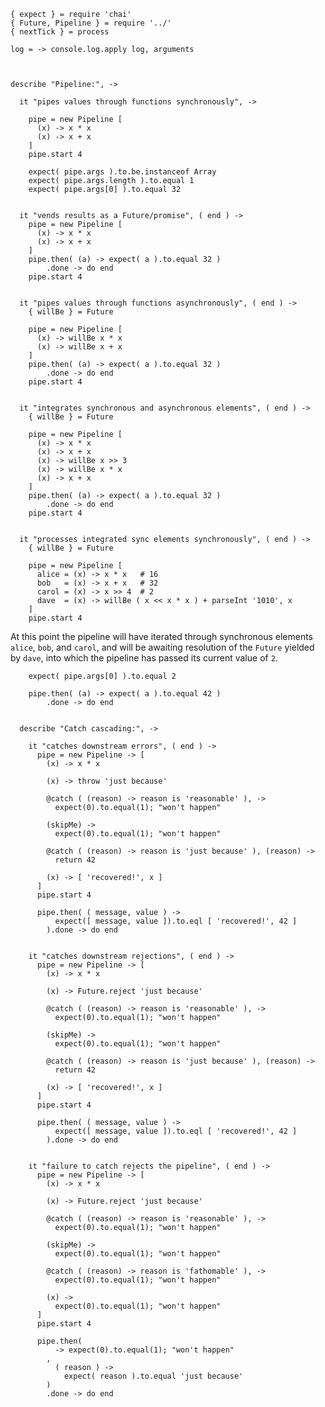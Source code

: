     { expect } = require 'chai'
    { Future, Pipeline } = require '../'
    { nextTick } = process

    log = -> console.log.apply log, arguments



    describe "Pipeline:", ->

      it "pipes values through functions synchronously", ->

        pipe = new Pipeline [
          (x) -> x * x
          (x) -> x + x
        ]
        pipe.start 4

        expect( pipe.args ).to.be.instanceof Array
        expect( pipe.args.length ).to.equal 1
        expect( pipe.args[0] ).to.equal 32


      it "vends results as a Future/promise", ( end ) ->
        pipe = new Pipeline [
          (x) -> x * x
          (x) -> x + x
        ]
        pipe.then( (a) -> expect( a ).to.equal 32 )
            .done -> do end
        pipe.start 4


      it "pipes values through functions asynchronously", ( end ) ->
        { willBe } = Future

        pipe = new Pipeline [
          (x) -> willBe x * x
          (x) -> willBe x + x
        ]
        pipe.then( (a) -> expect( a ).to.equal 32 )
            .done -> do end
        pipe.start 4


      it "integrates synchronous and asynchronous elements", ( end ) ->
        { willBe } = Future

        pipe = new Pipeline [
          (x) -> x * x
          (x) -> x + x
          (x) -> willBe x >> 3
          (x) -> willBe x * x
          (x) -> x + x
        ]
        pipe.then( (a) -> expect( a ).to.equal 32 )
            .done -> do end
        pipe.start 4


      it "processes integrated sync elements synchronously", ( end ) ->
        { willBe } = Future

        pipe = new Pipeline [
          alice = (x) -> x * x   # 16
          bob   = (x) -> x + x   # 32
          carol = (x) -> x >> 4  # 2
          dave  = (x) -> willBe ( x << x * x ) + parseInt '1010', x
        ]
        pipe.start 4

At this point the pipeline will have iterated through synchronous elements
`alice`, `bob`, and `carol`, and will be awaiting resolution of the `Future`
yielded by `dave`, into which the pipeline has passed its current value of `2`.

        expect( pipe.args[0] ).to.equal 2

        pipe.then( (a) -> expect( a ).to.equal 42 )
            .done -> do end


      describe "Catch cascading:", ->

        it "catches downstream errors", ( end ) ->
          pipe = new Pipeline -> [
            (x) -> x * x

            (x) -> throw 'just because'

            @catch ( (reason) -> reason is 'reasonable' ), ->
              expect(0).to.equal(1); "won't happen"

            (skipMe) ->
              expect(0).to.equal(1); "won't happen"

            @catch ( (reason) -> reason is 'just because' ), (reason) ->
              return 42

            (x) -> [ 'recovered!', x ]
          ]
          pipe.start 4

          pipe.then( ( message, value ) ->
              expect([ message, value ]).to.eql [ 'recovered!', 42 ]
            ).done -> do end


        it "catches downstream rejections", ( end ) ->
          pipe = new Pipeline -> [
            (x) -> x * x

            (x) -> Future.reject 'just because'

            @catch ( (reason) -> reason is 'reasonable' ), ->
              expect(0).to.equal(1); "won't happen"

            (skipMe) ->
              expect(0).to.equal(1); "won't happen"

            @catch ( (reason) -> reason is 'just because' ), (reason) ->
              return 42

            (x) -> [ 'recovered!', x ]
          ]
          pipe.start 4

          pipe.then( ( message, value ) ->
              expect([ message, value ]).to.eql [ 'recovered!', 42 ]
            ).done -> do end


        it "failure to catch rejects the pipeline", ( end ) ->
          pipe = new Pipeline -> [
            (x) -> x * x

            (x) -> Future.reject 'just because'

            @catch ( (reason) -> reason is 'reasonable' ), ->
              expect(0).to.equal(1); "won't happen"

            (skipMe) ->
              expect(0).to.equal(1); "won't happen"

            @catch ( (reason) -> reason is 'fathomable' ), ->
              expect(0).to.equal(1); "won't happen"

            (x) ->
              expect(0).to.equal(1); "won't happen"
          ]
          pipe.start 4

          pipe.then(
              -> expect(0).to.equal(1); "won't happen"
            ,
              ( reason ) ->
                expect( reason ).to.equal 'just because'
            )
            .done -> do end
